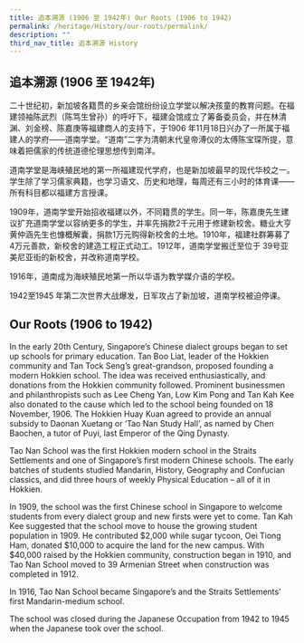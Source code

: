 ```yaml
---
title: 追本溯源 (1906 至 1942年) Our Roots (1906 to 1942)
permalink: /heritage/History/our-roots/permalink/
description: ""
third_nav_title: 追本溯源 History
---
```

追本溯源 (1906 至 1942年)
-------------------

二十世纪初，新加坡各籍贯的乡亲会馆纷纷设立学堂以解决孩童的教育问题。在福建领袖陈武烈（陈笃生曾孙）的呼吁下，福建会馆成立了筹备委员会，并在林清渊、刘金榜、陈嘉庚等福建商人的支持下，于1906 年11月18日兴办了一所属于福建人的学府——道南学堂。“道南”二字为清朝末代皇帝溥仪的太傅陈宝琛所提，意味着把儒家的传统道德伦理思想传到南洋。

  

道南学堂是海峡殖民地的第一所福建现代学府，也是新加坡最早的现代华校之一。 学生除了学习儒家典籍，也学习语文、历史和地理，每周还有三小时的体育课——所有科目都以福建方言授课。

  

1909年，道南学堂开始招收福建以外，不同籍贯的学生。同一年，陈嘉庚先生建议扩充道南学堂以容纳更多的学生，并率先捐款2千元用于修建新校舍。糖业大亨黄仲涵先生也慷概解囊，捐款1万元购得新校舍的土地。1910年，福建社群筹募了4万元善款，新校舍的建造工程正式动工。1912年，道南学堂搬迁至位于 39号亚美尼亚街的新校舍，并改称道南学校。

  

1916年，道南成为海峡殖民地第一所以华语为教学媒介语的学校。

  

1942至1945 年第二次世界大战爆发，日军攻占了新加坡，道南学校被迫停课。

  

Our Roots (1906 to 1942)
------------------------

In the early 20th Century, Singapore’s Chinese dialect groups began to set up schools for primary education. Tan Boo Liat, leader of the Hokkien community and Tan Tock Seng’s great-grandson, proposed founding a modern Hokkien school. The idea was received enthusiastically, and donations from the Hokkien community followed. Prominent businessmen and philanthropists such as Lee Cheng Yan, Low Kim Pong and Tan Kah Kee also donated to the cause which led to the school being founded on 18 November, 1906. The Hokkien Huay Kuan agreed to provide an annual subsidy to Daonan Xuetang or ‘Tao Nan Study Hall’, as named by Chen Baochen, a tutor of Puyi, last Emperor of the Qing Dynasty.

  

Tao Nan School was the first Hokkien modern school in the Straits Settlements and one of Singapore’s first modern Chinese schools. The early batches of students studied Mandarin, History, Geography and Confucian classics, and did three hours of weekly Physical Education – all of it in Hokkien.

  

In 1909, the school was the first Chinese school in Singapore to welcome students from every dialect group and new firsts were yet to come. Tan Kah Kee suggested that the school move to house the growing student population in 1909. He contributed $2,000 while sugar tycoon, Oei Tiong Ham, donated $10,000 to acquire the land for the new campus. With $40,000 raised by the Hokkien community, construction began in 1910, and Tao Nan School moved to 39 Armenian Street when construction was completed in 1912.

  

In 1916, Tao Nan School became Singapore’s and the Straits Settlements’ first Mandarin-medium school.

  

The school was closed during the Japanese Occupation from 1942 to 1945 when the Japanese took over the school.